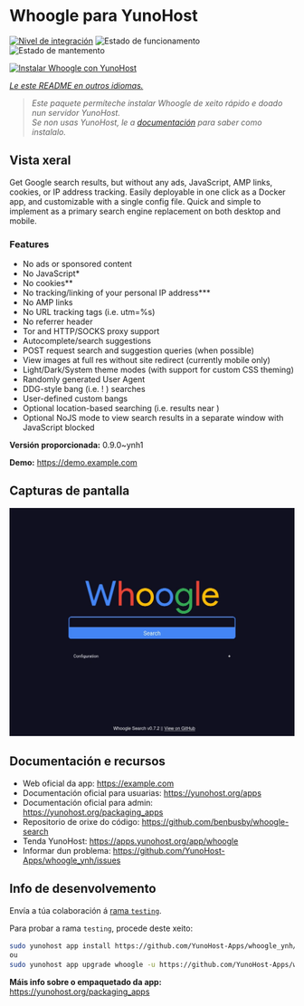 <!--
NOTA: Este README foi creado automáticamente por <https://github.com/YunoHost/apps/tree/master/tools/readme_generator>
NON debe editarse manualmente.
-->

# Whoogle para YunoHost

[![Nivel de integración](https://dash.yunohost.org/integration/whoogle.svg)](https://ci-apps.yunohost.org/ci/apps/whoogle/) ![Estado de funcionamento](https://ci-apps.yunohost.org/ci/badges/whoogle.status.svg) ![Estado de mantemento](https://ci-apps.yunohost.org/ci/badges/whoogle.maintain.svg)

[![Instalar Whoogle con YunoHost](https://install-app.yunohost.org/install-with-yunohost.svg)](https://install-app.yunohost.org/?app=whoogle)

*[Le este README en outros idiomas.](./ALL_README.md)*

> *Este paquete permíteche instalar Whoogle de xeito rápido e doado nun servidor YunoHost.*  
> *Se non usas YunoHost, le a [documentación](https://yunohost.org/install) para saber como instalalo.*

## Vista xeral

Get Google search results, but without any ads, JavaScript, AMP links, cookies, or IP address tracking. Easily deployable in one click as a Docker app, and customizable with a single config file. Quick and simple to implement as a primary search engine replacement on both desktop and mobile.

### Features

- No ads or sponsored content
- No JavaScript*
- No cookies**
- No tracking/linking of your personal IP address***
- No AMP links
- No URL tracking tags (i.e. utm=%s)
- No referrer header
- Tor and HTTP/SOCKS proxy support
- Autocomplete/search suggestions
- POST request search and suggestion queries (when possible)
- View images at full res without site redirect (currently mobile only)
- Light/Dark/System theme modes (with support for custom CSS theming)
- Randomly generated User Agent
- DDG-style bang (i.e. !<tag> <query>) searches
- User-defined custom bangs
- Optional location-based searching (i.e. results near <city>)
- Optional NoJS mode to view search results in a separate window with JavaScript blocked


**Versión proporcionada:** 0.9.0~ynh1

**Demo:** <https://demo.example.com>

## Capturas de pantalla

![Captura de pantalla de Whoogle](./doc/screenshots/screenshot.png)

## Documentación e recursos

- Web oficial da app: <https://example.com>
- Documentación oficial para usuarias: <https://yunohost.org/apps>
- Documentación oficial para admin: <https://yunohost.org/packaging_apps>
- Repositorio de orixe do código: <https://github.com/benbusby/whoogle-search>
- Tenda YunoHost: <https://apps.yunohost.org/app/whoogle>
- Informar dun problema: <https://github.com/YunoHost-Apps/whoogle_ynh/issues>

## Info de desenvolvemento

Envía a túa colaboración á [rama `testing`](https://github.com/YunoHost-Apps/whoogle_ynh/tree/testing).

Para probar a rama `testing`, procede deste xeito:

```bash
sudo yunohost app install https://github.com/YunoHost-Apps/whoogle_ynh/tree/testing --debug
ou
sudo yunohost app upgrade whoogle -u https://github.com/YunoHost-Apps/whoogle_ynh/tree/testing --debug
```

**Máis info sobre o empaquetado da app:** <https://yunohost.org/packaging_apps>
